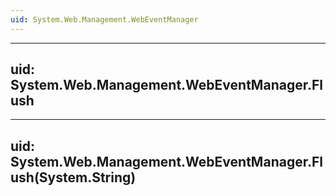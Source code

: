 ```yaml
---
uid: System.Web.Management.WebEventManager
---
```


---
uid: System.Web.Management.WebEventManager.Flush
---

---
uid: System.Web.Management.WebEventManager.Flush(System.String)
---

